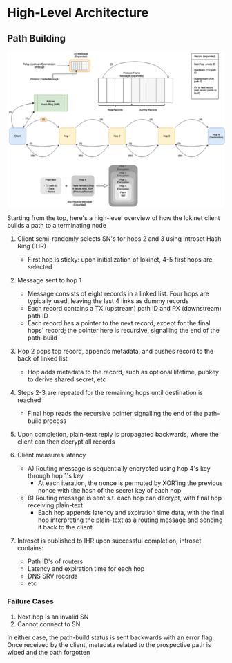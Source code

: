 # High-Level Architecture

## Path Building

<p align="center">
    <img src="/docs/lokinet_pathbuild_no_steps.png">
</p>

Starting from the top, here's a high-level overview of how the lokinet client builds a path to a terminating node

1. Client semi-randomly selects SN's for hops 2 and 3 using Introset Hash Ring (IHR)
   - First hop is sticky: upon initialization of lokinet, 4-5 first hops are selected

2. Message sent to hop 1
   - Message consists of eight records in a linked list. Four hops are typically used, leaving the last 4 links as dummy records
   - Each record contains a TX (upstream) path ID and RX (downstream) path ID
   - Each record has a pointer to the next record, except for the final hops' record; the pointer here is recursive, signalling the end of the path-build

3. Hop 2 pops top record, appends metadata, and pushes record to the back of linked list
   - Hop adds metadata to the record, such as optional lifetime, pubkey to derive shared secret, etc

4. Steps 2-3 are repeated for the remaining hops until destination is reached
   - Final hop reads the recursive pointer signalling the end of the path-build process

5. Upon completion, plain-text reply is propagated backwards, where the client can then decrypt all records

6. Client measures latency
   - A) Routing message is sequentially encrypted using hop 4's key through hop 1's key
     - At each iteration, the nonce is permuted by XOR'ing the previous nonce with the hash of the secret key of each hop
   - B) Routing message is sent s.t. each hop can decrypt, with final hop receiving plain-text
     - Each hop appends latency and expiration time data, with the final hop interpreting the plain-text as a routing message and sending it back to the client

7. Introset is published to IHR upon successful completion; introset contains:
   - Path ID's of routers
   - Latency and expiration time for each hop
   - DNS SRV records
   - etc

### Failure Cases

1. Next hop is an invalid SN
2. Cannot connect to SN

In either case, the path-build status is sent backwards with an error flag. Once received by the client, metadata related to the prospective path is wiped and the path forgotten



